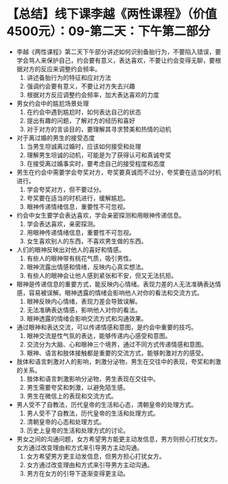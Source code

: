 # 【总结】线下课李越《两性课程》（价值4500元）：09-第二天：下午第二部分

-   李越《两性课程》第二天下午部分讲述如何识别备胎行为，不要陷入错误，要学会骂人来保护自己，约会要有意义，表达喜欢，不要让约会变得无聊，要根据对方的反应来调整约会频率。
    1.  讲述备胎行为的特征和应对方法
    2.  强调约会要有意义，不要让对方失去兴趣
    3.  根据对方反应调整约会频率，加大表达喜欢的力度
-   男女约会中的尴尬场景处理
    1.  在约会中遇到尴尬时，如何表达自己的状态
    2.  提出有趣的问题，了解对方的经历和喜好
    3.  对于对方的言谈目的，要理解其寻求赞美和热情的动机
-   对于离过婚的男生的接受态度
    1.  当男生坦诚离过婚时，应该如何接受和处理
    2.  理解男生坦诚的动机，可能是为了获得认可和真诚夸奖
    3.  在接受离过婚事实时，要考虑自己的接受程度和态度
-   男生在约会中需要学会夸奖对方，夸奖要真诚而不过分，夸奖要在适当的时机进行。
    1.  学会夸奖对方，但不要过分。
    2.  夸奖要在适当的时机进行，缓解尴尬。
    3.  眼神传递情绪信息，重要性不可忽视。
-   约会中女生要学会表达喜欢，学会亲密探测和用眼神传递信息。
    1.  学会表达喜欢，亲密探测。
    2.  用眼神传递情绪信息，重要性不可忽视。
    3.  女生喜欢别人的东西，不喜欢男生做的东西。
-   人们的眼神反映出对他人的喜好和情感。
    1.  有些人的眼神带有桃花气质，吸引男性。
    2.  眼神流露出情感和情绪，反映内心真实想法。
    3.  有些人的眼神会让他人感到紧张和不安，但又无法抗拒。
-   眼神是传递信息的重要方式，能反映内心情绪。表现力差的人无法准确表达情感，容易被误解。眼神透露的情绪会影响他人对你的看法和交流方式。
    1.  眼神反映内心情绪，表现力差会导致误解。
    2.  无法准确表达情感，影响他人对你的看法。
    3.  眼神透露的情绪会影响交流方式和沟通效果。
-   通过眼神和表达交流，可以传递情感和意图，是约会中重要的技巧。
    1.  眼神交流是性气氛的表达，能够传递内心感受和意图。
    2.  交流分为大脑、心和眼神三个境界，通过不同方式传递情感和意图。
    3.  眼神、语言和肢体接触都是重要的交流方式，能够刺激对方的感受。
-   肢体和语言刺激对人的影响，刺激分泌物，男生在交往中的表现，夸奖和刺激的关系。
    1.  肢体和语言刺激影响分泌物，男生表现在交往中。
    2.  男生需要夸奖和刺激，以避免陌生感。
    3.  男生在微信上的表现和交流方式。
-   男人受不了自教法，历代皇帝的生活和心态，清朝皇帝的处理方式。
    1.  男人受不了自教法，历代皇帝的生活和处理方式。
    2.  清朝皇帝的心态和处理方式。
    3.  历史上皇帝的生活和处理方式的讨论。
-   男女之间的沟通问题，女方希望男方能更主动发信息，男方则担心打扰女方。女方通过改变理由和方式来引导男方主动沟通。
    1.  女方希望男方更主动发信息，但男方担心打扰女方。
    2.  女方通过改变理由和方式来引导男方主动沟通。
    3.  男方在女方的引导下逐渐变得更主动。
